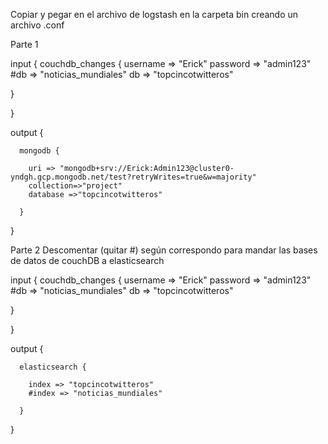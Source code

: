 ﻿Copiar y pegar en el archivo de logstash en la carpeta bin creando un archivo .conf

Parte 1

input {
  couchdb_changes {
    username => "Erick"
    password => "admin123"
    #db   => "noticias_mundiales"
    db => "topcincotwitteros"
    
  }

}

output {

 
      mongodb {
        
        uri => "mongodb+srv://Erick:Admin123@cluster0-yndgh.gcp.mongodb.net/test?retryWrites=true&w=majority"
        collection=>"project"
        database =>"topcincotwitteros"
                
      }
   
}

Parte 2
Descomentar (quitar #) según correspondo para mandar las bases de datos de couchDB a elasticsearch

input {
  couchdb_changes {
    username => "Erick"
    password => "admin123"
    #db   => "noticias_mundiales"
    db => "topcincotwitteros"
    
  }

}

output {
 
      elasticsearch {
        
        index => "topcincotwitteros"
        #index => "noticias_mundiales"
                
      }
   
}
